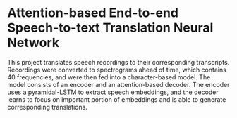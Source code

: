 # Attention-based End-to-end Speech-to-text Translation Neural Network
This project translates speech recordings to their corresponding transcripts. Recordings were converted to spectrograms ahead of time, which contains 40 frequencies, and were then fed into a character-based model. The model consists of an encoder and an attention-based decoder. The encoder uses a pyramidal-LSTM to extract speech embeddings, and the decoder learns to focus on important portion of embeddings and is able to generate corresponding translations. 
